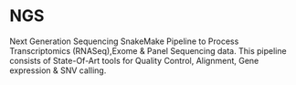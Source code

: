 # NGS
Next Generation Sequencing
SnakeMake Pipeline to Process Transcriptomics (RNASeq),Exome & Panel Sequencing data.
This pipeline consists of State-Of-Art tools for Quality Control, Alignment, Gene expression & SNV calling.

